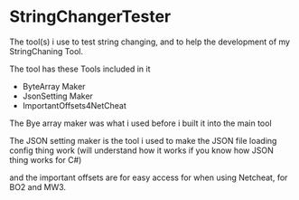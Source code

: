 # StringChangerTester
The tool(s) i use to test string changing, and to help the development of my StringChaning Tool.

The tool has these Tools included in it
- ByteArray Maker
- JsonSetting Maker
- ImportantOffsets4NetCheat

The Bye array maker was what i used before i built it into the main tool

The JSON setting maker is the tool i used to make the JSON file loading config thing work (will understand how it works if you know how JSON thing works for C#)

and the important offsets are for easy access for when using Netcheat, for BO2 and MW3.

